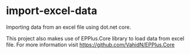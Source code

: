 # import-excel-data
Importing data from an excel file using dot.net core.

This project also makes use of EPPlus.Core library to load data from excel file. For more information visit https://github.com/VahidN/EPPlus.Core
